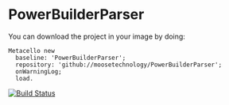 # PowerBuilderParser

You can download the project in your image by doing:

```st
Metacello new
  baseline: 'PowerBuilderParser';
  repository: 'github://moosetechnology/PowerBuilderParser';
  onWarningLog;
  load.
```
[![Build Status](https://travis-ci.org/moosetechnology/PowerBuilderParser.svg?branch=master)](https://travis-ci.org/moosetechnology/PowerBuilderParser)
